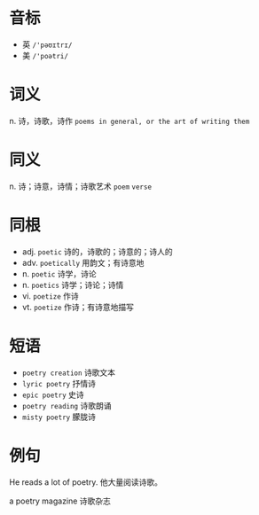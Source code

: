 # 音标

- 英 `/'pəʊɪtrɪ/`
- 美 `/'poətri/`

# 词义

n. 诗，诗歌，诗作
`poems in general, or the art of writing them`

# 同义

n. 诗；诗意，诗情；诗歌艺术
`poem` `verse`

# 同根

- adj. `poetic` 诗的，诗歌的；诗意的；诗人的
- adv. `poetically` 用韵文；有诗意地
- n. `poetic` 诗学，诗论
- n. `poetics` 诗学；诗论；诗情
- vi. `poetize` 作诗
- vt. `poetize` 作诗；有诗意地描写

# 短语

- `poetry creation` 诗歌文本
- `lyric poetry` 抒情诗
- `epic poetry` 史诗
- `poetry reading` 诗歌朗诵
- `misty poetry` 朦胧诗

# 例句

He reads a lot of poetry.
他大量阅读诗歌。

a poetry magazine
诗歌杂志


